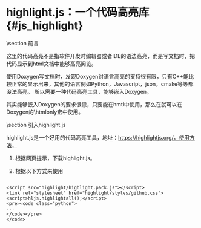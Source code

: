 highlight.js：一个代码高亮库{#js_highlight}
========================================

\section 前言

这里的代码高亮不是指软件开发时编辑器或者IDE的语法高亮，而是写文档时，把代码显示到html文档中能够高亮阅览。

使用Doxygen写文档时，发现Doxygen对语言高亮的支持很有限，只有C++能比较正常的显示出来，其他的语言例如Python，Javascript，json，cmake等等都没法高亮。
所以需要一种代码高亮工具，能够嵌入Doxygen。

其实能够嵌入Doxygen的要求很低，只要能在hmtl中使用，那么在就可以在Doxygen的\htmlonly宏中使用。

\section 引入highlight.js

highlight.js是一个好用的代码高亮工具，地址：https://highlightjs.org/，使用方法，

1. 根据网页提示，下载highlight.js。

2. 根据以下方式来使用


<script src="highlight/highlight.pack.js"></script>
<link rel="stylesheet" href="highlight/styles/github.css">
<script>hljs.highlightAll();</script>
<pre><code class="html">
&ltscript src="highlight/highlight.pack.js"&gt&lt/script&gt
&ltlink rel="stylesheet" href="highlight/styles/github.css"&gt
&ltscript&gthljs.highlightall();&lt/script&gt
&ltpre&gt&ltcode class="python"&gt
...
&lt/code&gt&lt/pre&gt
&lt/code&gt
</code></pre>